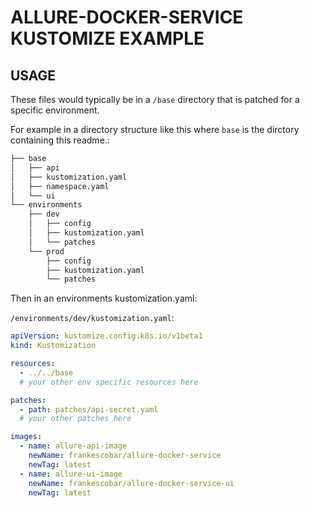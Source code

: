 # ALLURE-DOCKER-SERVICE KUSTOMIZE EXAMPLE

## USAGE
These files would typically be in a `/base` directory that is patched for a specific environment.  

For example in a directory structure like this where `base` is the dirctory containing this readme.:

```bash
├── base
│   ├── api
│   ├── kustomization.yaml
│   ├── namespace.yaml
│   └── ui
└── environments
    ├── dev
    │   ├── config
    │   ├── kustomization.yaml
    │   └── patches
    └── prod
        ├── config
        ├── kustomization.yaml
        └── patches
```

Then in an environments kustomization.yaml:  

`/environments/dev/kustomization.yaml`:
```yaml
apiVersion: kustomize.config.k8s.io/v1beta1
kind: Kustomization

resources:
  - ../../base
  # your other env specific resources here

patches:
  - path: patches/api-secret.yaml
  # your other patches here

images:
  - name: allure-api-image
    newName: frankescobar/allure-docker-service
    newTag: latest
  - name: allure-ui-image
    newName: frankescobar/allure-docker-service-ui
    newTag: latest
```